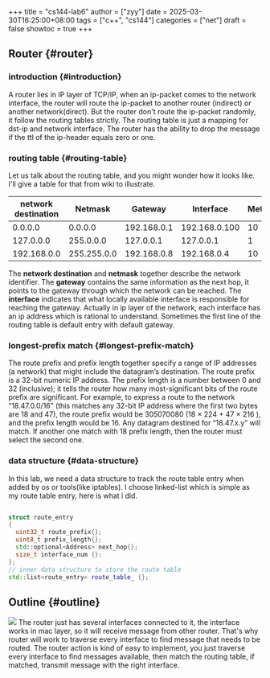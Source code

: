 +++
title = "cs144-lab6"
author = ["zyy"]
date = 2025-03-30T16:25:00+08:00
tags = ["c++", "cs144"]
categories = ["net"]
draft = false
showtoc = true
+++

## Router {#router}


### introduction {#introduction}

A router lies in IP layer of TCP/IP, when an ip-packet comes to the network interface, the router will route the ip-packet to another router (indirect) or another network(direct). But the router don't route the ip-packet randomly, it follow the routing tables strictly. The routing table is just a mapping for dst-ip and network interface. The router has the ability to drop the message if the ttl of the ip-header equals zero or one.


### routing table {#routing-table}

Let us talk about the routing table, and you might wonder how it looks like. I'll give a table for that from wiki to illustrate.

| network destination | Netmask     | Gateway     | Interface     | Metirc |
|---------------------|-------------|-------------|---------------|--------|
| 0.0.0.0             | 0.0.0.0     | 192.168.0.1 | 192.168.0.100 | 10     |
| 127.0.0.0           | 255.0.0.0   | 127.0.0.1   | 127.0.0.1     | 1      |
| 192.168.0.0         | 255.255.0.0 | 192.168.0.8 | 192.168.0.4   | 10     |

The **network destination** and **netmask** together describe the network identifier. The **gateway** contains the same information as the next hop, it points to the gateway through which the network can be reached. The **interface** indicates that what locally available interface is responsible for reaching the gateway. Actually in ip layer of the network, each interface has an ip address which is rational to understand. Sometimes the first line of the routing table is default entry with default gateway.


### longest-prefix match {#longest-prefix-match}

The route prefix and prefix length together specify a range of IP addresses (a network) that might include the datagram’s destination. The route prefix is a 32-bit numeric IP address. The prefix length is a number between 0 and 32 (inclusive); it tells the router how many most-significant bits of the route prefix are significant. For example, to express a route to the network “18.47.0.0/16” (this matches any 32-bit IP address where the first
two bytes are 18 and 47), the route prefix would be 305070080 (18 × 224 + 47 × 216 ), and the prefix length would be 16. Any datagram destined for “18.47.x.y” will match. If another one match with 18 prefix length, then the router must select the second one.


### data structure {#data-structure}

In this lab, we need a data structure to track the route table entry when added by os or tools(like iptables). I choose linked-list which is simple as my route table entry, here is what i did.

```c++

struct route_entry
{
  uint32_t route_prefix{};
  uint8_t prefix_length{};
  std::optional<Address> next_hop{};
  size_t interface_num {};
};
// inner data structure to store the route table
std::list<route_entry> route_table_ {};
```


## Outline {#outline}

![](/cs144/images/lab6_router.png)
The router just has several interfaces connected to it, the interface works in mac layer, so it will receive message from other router. That's why router will work to traverse every interface to find message that needs to be routed.
The router action is kind of easy to implement, you just traverse every interface to find messages available, then match the routing table, if matched, transmit message with the right interface.
